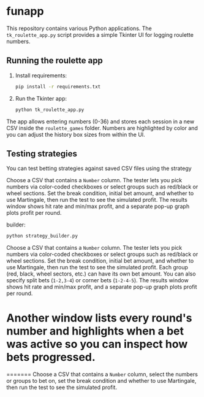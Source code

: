# funapp

This repository contains various Python applications. The `tk_roulette_app.py` script provides a simple Tkinter UI for logging roulette numbers.

## Running the roulette app

1. Install requirements:
   ```bash
   pip install -r requirements.txt
   ```
2. Run the Tkinter app:
   ```bash
   python tk_roulette_app.py
   ```

The app allows entering numbers (0-36) and stores each session in a new CSV
inside the `roulette_games` folder. Numbers are highlighted by color and you
can adjust the history box sizes from within the UI.

## Testing strategies

You can test betting strategies against saved CSV files using the strategy



Choose a CSV that contains a `Number` column. The tester lets you pick numbers
via color-coded checkboxes or select groups such as red/black or wheel
sections. Set the break condition, initial bet amount, and whether to use
Martingale, then run the test to see the simulated profit. The results window
shows hit rate and min/max profit, and a separate pop-up graph plots profit per
round.

builder:

```bash
python strategy_builder.py
```

Choose a CSV that contains a `Number` column. The tester lets you pick numbers
via color-coded checkboxes or select groups such as red/black or wheel
sections. Set the break condition, initial bet amount, and whether to use
Martingale, then run the test to see the simulated profit. Each group (red,
black, wheel sectors, etc.) can have its own bet amount. You can also specify
split bets (`1-2,3-4`) or corner bets (`1-2-4-5`). The results window shows hit
rate and min/max profit, and a separate pop-up graph plots profit per round.

Another window lists every round's number and highlights when a bet was active
so you can inspect how bets progressed.
=======
=======
Choose a CSV that contains a `Number` column, select the numbers or groups to
bet on, set the break condition and whether to use Martingale, then run the test
to see the simulated profit.

